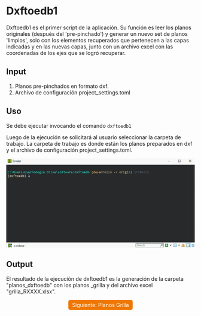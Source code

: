 # Dxftoedb1

Dxftoedb1 es el primer script de la aplicación. Su función es leer los planos originales (después del 'pre-pinchado') y generar un nuevo set de planos 'limpios', solo con los elementos recuperados que pertenecen a las capas indicadas y en las nuevas capas, junto con un archivo excel con las coordenadas de los ejes que se logró recuperar.

## Input

1. Planos pre-pinchados en formato dxf.
2. Archivo de configuración project_settings.toml

## Uso

Se debe ejecutar invocando el comando <code>dxftoedb1</code>

Luego de la ejecución se solicitará al usuario seleccionar la carpeta de trabajo. La carpeta de trabajo es donde están los planos preparados en dxf y el archivo de configuración project_settings.toml.

<p align="center">
  <img src="../images/dxftoedb1a.gif" style="max-width:100%;", alt="dxftoedb1">
</p>

## Output

El resultado de la ejecución de dxftoedb1 es la generación de la carpeta "planos_dxftoedb" con los planos \_grilla y del archivo excel "grilla_RXXXX.xlsx".

<div style="text-align: center;">
  <a href="../planos_grilla/" style="display: inline-block; background-color: #EF7701; color: white; padding: 5px 10px; text-decoration: none; border-radius: 5px;">Siguiente: Planos Grilla</a>
</div>
